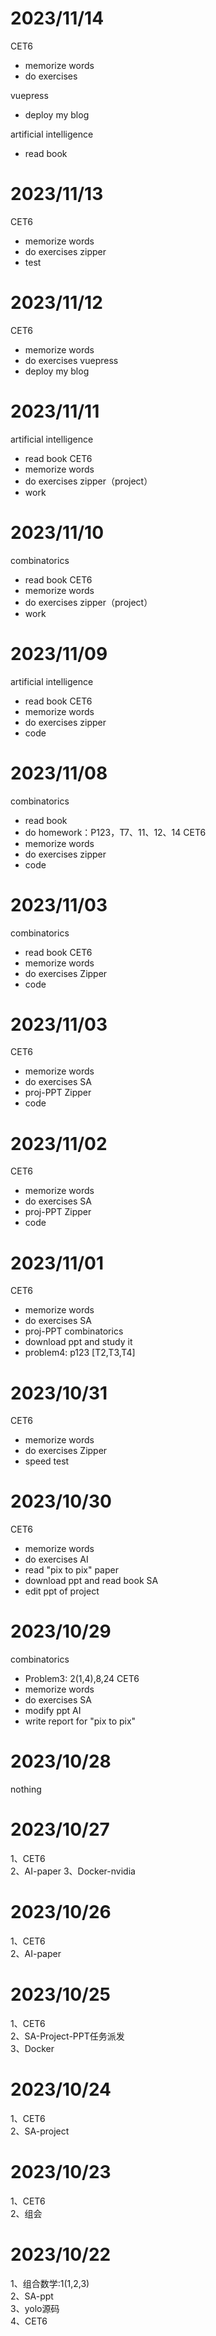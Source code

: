 # 2023/11/14
CET6
- memorize words
- do exercises

vuepress
- deploy my blog

artificial intelligence
- read book

# 2023/11/13
CET6
- memorize words
- do exercises
zipper
- test

# 2023/11/12
CET6
- memorize words
- do exercises
vuepress
- deploy my blog

# 2023/11/11
artificial intelligence
- read book
CET6
- memorize words
- do exercises
zipper（project）
- work

# 2023/11/10
combinatorics
- read book
CET6
- memorize words
- do exercises
zipper（project）
- work

# 2023/11/09
artificial intelligence
- read book
CET6
- memorize words
- do exercises
zipper
- code

# 2023/11/08
combinatorics
- read book
- do homework：P123，T7、11、12、14
CET6
- memorize words
- do exercises
zipper
- code

# 2023/11/03
combinatorics
- read book
CET6
- memorize words
- do exercises
Zipper
- code

# 2023/11/03
CET6
- memorize words
- do exercises
SA
- proj-PPT
Zipper
- code

# 2023/11/02
CET6
- memorize words
- do exercises
SA
- proj-PPT
Zipper
- code

# 2023/11/01
CET6
- memorize words
- do exercises
SA
- proj-PPT
combinatorics
- download ppt and study it
- problem4: p123 [T2,T3,T4]

# 2023/10/31
CET6
- memorize words
- do exercises
Zipper
- speed test

# 2023/10/30
CET6
- memorize words
- do exercises
AI
- read "pix to pix" paper
- download ppt and read book
SA
- edit ppt of project

# 2023/10/29
combinatorics
- Problem3: 2(1,4),8,24
CET6
- memorize words
- do exercises
SA
- modify ppt
AI
- write report for "pix to pix"

# 2023/10/28
nothing

# 2023/10/27
1、CET6			
2、AI-paper
3、Docker-nvidia		

# 2023/10/26
1、CET6		
2、AI-paper	

# 2023/10/25
1、CET6			
2、SA-Project-PPT任务派发	
3、Docker			

# 2023/10/24
1、CET6			
2、SA-project		

# 2023/10/23
1、CET6			
2、组会			

# 2023/10/22
1、组合数学:1(1,2,3)		
2、SA-ppt			
3、yolo源码		
4、CET6			